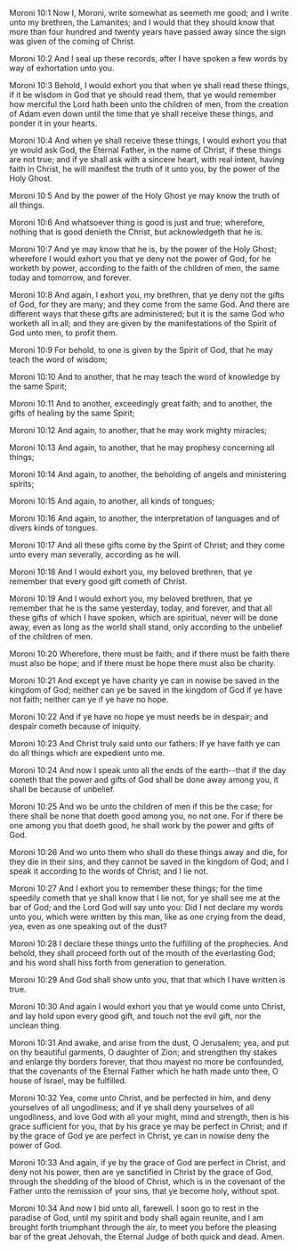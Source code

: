 Moroni 10:1 Now I, Moroni, write somewhat as seemeth me good; and I
write unto my brethren, the Lamanites; and I would that they should know
that more than four hundred and twenty years have passed away since the
sign was given of the coming of Christ.

Moroni 10:2 And I seal up these records, after I have spoken a few words
by way of exhortation unto you.

Moroni 10:3 Behold, I would exhort you that when ye shall read these
things, if it be wisdom in God that ye should read them, that ye would
remember how merciful the Lord hath been unto the children of men, from
the creation of Adam even down until the time that ye shall receive
these things, and ponder it in your hearts.

Moroni 10:4 And when ye shall receive these things, I would exhort you
that ye would ask God, the Eternal Father, in the name of Christ, if
these things are not true; and if ye shall ask with a sincere heart,
with real intent, having faith in Christ, he will manifest the truth of
it unto you, by the power of the Holy Ghost.

Moroni 10:5 And by the power of the Holy Ghost ye may know the truth of
all things.

Moroni 10:6 And whatsoever thing is good is just and true; wherefore,
nothing that is good denieth the Christ, but acknowledgeth that he is.

Moroni 10:7 And ye may know that he is, by the power of the Holy Ghost;
wherefore I would exhort you that ye deny not the power of God; for he
worketh by power, according to the faith of the children of men, the
same today and tomorrow, and forever.

Moroni 10:8 And again, I exhort you, my brethren, that ye deny not the
gifts of God, for they are many; and they come from the same God. And
there are different ways that these gifts are administered; but it is
the same God who worketh all in all; and they are given by the
manifestations of the Spirit of God unto men, to profit them.

Moroni 10:9 For behold, to one is given by the Spirit of God, that he
may teach the word of wisdom;

Moroni 10:10 And to another, that he may teach the word of knowledge by
the same Spirit;

Moroni 10:11 And to another, exceedingly great faith; and to another,
the gifts of healing by the same Spirit;

Moroni 10:12 And again, to another, that he may work mighty miracles;

Moroni 10:13 And again, to another, that he may prophesy concerning all
things;

Moroni 10:14 And again, to another, the beholding of angels and
ministering spirits;

Moroni 10:15 And again, to another, all kinds of tongues;

Moroni 10:16 And again, to another, the interpretation of languages and
of divers kinds of tongues.

Moroni 10:17 And all these gifts come by the Spirit of Christ; and they
come unto every man severally, according as he will.

Moroni 10:18 And I would exhort you, my beloved brethren, that ye
remember that every good gift cometh of Christ.

Moroni 10:19 And I would exhort you, my beloved brethren, that ye
remember that he is the same yesterday, today, and forever, and that all
these gifts of which I have spoken, which are spiritual, never will be
done away, even as long as the world shall stand, only according to the
unbelief of the children of men.

Moroni 10:20 Wherefore, there must be faith; and if there must be faith
there must also be hope; and if there must be hope there must also be
charity.

Moroni 10:21 And except ye have charity ye can in nowise be saved in the
kingdom of God; neither can ye be saved in the kingdom of God if ye have
not faith; neither can ye if ye have no hope.

Moroni 10:22 And if ye have no hope ye must needs be in despair; and
despair cometh because of iniquity.

Moroni 10:23 And Christ truly said unto our fathers: If ye have faith ye
can do all things which are expedient unto me.

Moroni 10:24 And now I speak unto all the ends of the earth--that if the
day cometh that the power and gifts of God shall be done away among you,
it shall be because of unbelief.

Moroni 10:25 And wo be unto the children of men if this be the case; for
there shall be none that doeth good among you, no not one. For if there
be one among you that doeth good, he shall work by the power and gifts
of God.

Moroni 10:26 And wo unto them who shall do these things away and die,
for they die in their sins, and they cannot be saved in the kingdom of
God; and I speak it according to the words of Christ; and I lie not.

Moroni 10:27 And I exhort you to remember these things; for the time
speedily cometh that ye shall know that I lie not, for ye shall see me
at the bar of God; and the Lord God will say unto you: Did I not declare
my words unto you, which were written by this man, like as one crying
from the dead, yea, even as one speaking out of the dust?

Moroni 10:28 I declare these things unto the fulfilling of the
prophecies. And behold, they shall proceed forth out of the mouth of the
everlasting God; and his word shall hiss forth from generation to
generation.

Moroni 10:29 And God shall show unto you, that that which I have written
is true.

Moroni 10:30 And again I would exhort you that ye would come unto
Christ, and lay hold upon every good gift, and touch not the evil gift,
nor the unclean thing.

Moroni 10:31 And awake, and arise from the dust, O Jerusalem; yea, and
put on thy beautiful garments, O daughter of Zion; and strengthen thy
stakes and enlarge thy borders forever, that thou mayest no more be
confounded, that the covenants of the Eternal Father which he hath made
unto thee, O house of Israel, may be fulfilled.

Moroni 10:32 Yea, come unto Christ, and be perfected in him, and deny
yourselves of all ungodliness; and if ye shall deny yourselves of all
ungodliness, and love God with all your might, mind and strength, then
is his grace sufficient for you, that by his grace ye may be perfect in
Christ; and if by the grace of God ye are perfect in Christ, ye can in
nowise deny the power of God.

Moroni 10:33 And again, if ye by the grace of God are perfect in Christ,
and deny not his power, then are ye sanctified in Christ by the grace of
God, through the shedding of the blood of Christ, which is in the
covenant of the Father unto the remission of your sins, that ye become
holy, without spot.

Moroni 10:34 And now I bid unto all, farewell. I soon go to rest in the
paradise of God, until my spirit and body shall again reunite, and I am
brought forth triumphant through the air, to meet you before the
pleasing bar of the great Jehovah, the Eternal Judge of both quick and
dead. Amen.
